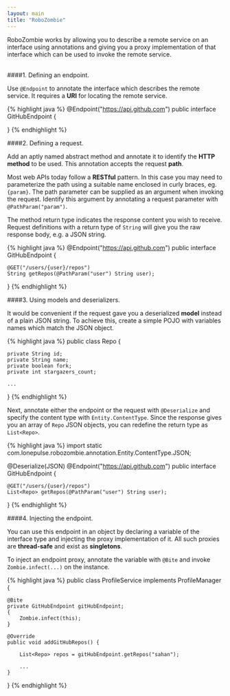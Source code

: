 ```yaml
---
layout: main
title: "RoboZombie"
---
```


RoboZombie works by allowing you to describe a remote service on an interface using annotations and giving you a proxy implementation of that interface which can be used to invoke the remote service.
<br><br>

####1. Defining an endpoint.

Use `@Endpoint` to annotate the interface which describes the remote service. It requires a **URI** for locating the remote service.   

{% highlight java %}
@Endpoint("https://api.github.com")
public interface GitHubEndpoint {

}
{% endhighlight %}
<br>

####2. Defining a request.

Add an aptly named abstract method and annotate it to identify the **HTTP method** to be used. This annotation accepts the request **path**.   

Most web APIs today follow a **RESTful** pattern. In this case you may need to parameterize the path using a suitable name enclosed in curly braces, eg. `{param}`. The path parameter can be supplied as an argument when invoking the request. Identify this argument by annotating a request parameter with `@PathParam("param")`.   

The method return type indicates the response content you wish to receive. Request definitions with a return type of `String` will give you the raw response body, e.g. a JSON string.   

{% highlight java %}
@Endpoint("https://api.github.com")
public interface GitHubEndpoint {

    @GET("/users/{user}/repos")
    String getRepos(@PathParam("user") String user);
}
{% endhighlight %}
<br>

####3. Using models and deserializers.

It would be convenient if the request gave you a deserialized **model** instead of a plain JSON string. To achieve this, create a simple POJO with variables names which match the JSON object.

{% highlight java %}
public class Repo {

    private String id;
    private String name;
    private boolean fork;
    private int stargazers_count;
    
    ...
}
{% endhighlight %}
   
Next, annotate either the endpoint or the request with `@Deserialize` and specify the content type with `Entity.ContentType`. Since the response gives you an array of `Repo` JSON objects, you can redefine the return type as `List<Repo>`.

{% highlight java %}
import static com.lonepulse.robozombie.annotation.Entity.ContentType.JSON;

@Deserialize(JSON)
@Endpoint("https://api.github.com")
public interface GitHubEndpoint {

    @GET("/users/{user}/repos")
    List<Repo> getRepos(@PathParam("user") String user);
}
{% endhighlight %}
<br/>

####4. Injecting the endpoint.

You can use this endpoint in an object by declaring a variable of the interface type and injecting the proxy implementation of it. All such proxies are **thread-safe** and exist as **singletons**.   

To inject an endpoint proxy, annotate the variable with `@Bite` and invoke `Zombie.infect(...)` on the instance.   

{% highlight java %}
public class ProfileService implements ProfileManager {

    @Bite
    private GitHubEndpoint gitHubEndpoint;
    {
        Zombie.infect(this);
    }

    @Override
    public void addGitHubRepos() {

        List<Repo> repos = gitHubEndpoint.getRepos("sahan");

        ...
    }
}
{% endhighlight %}
